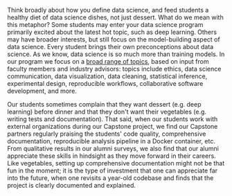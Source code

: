 Think broadly about how you define data science, and feed students a healthy diet of data science dishes, not just dessert. What do we mean with this metaphor? Some students may enter your data science program primarily excited about the latest hot topic, such as deep learning. Others may have broader interests, but still focus on the model-building aspect of data science. Every student brings their own preconceptions about data science. As we know, data science is so much more than training models. In our program we focus on a [broad range of topics](https://ubc-mds.github.io/descriptions/), based on input from faculty members and industry advisors: topics include ethics, data science communication, data visualization, data cleaning, statistical inference, experimental design, reproducible workflows, collaborative software development, and more. 

Our students sometimes complain that they want dessert (e.g. deep learning) before dinner and that they don't want their vegetables (e.g. writing tests and documentation). That said, when our students work with external organizations during our Capstone project, we find our Capstone partners regularly praising the students' code quality, comprehensive documentation, reproducible analysis pipeline in a Docker container, etc. From qualitative results in our alumni surveys, we also find that our alumni appreciate these skills in hindsight as they move forward in their careers. Like vegetables, setting up comprehensive documentation might not be that fun in the moment; it is the type of investment that one can appreciate far into the future, when one revisits a year-old codebase and finds that the project is clearly documented and explained.